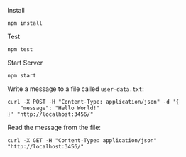 Install
```
npm install
```

Test
```
npm test
```

Start Server
```
npm start
```

Write a message to a file called `user-data.txt`:

```
curl -X POST -H "Content-Type: application/json" -d '{
	"message": "Hello World!"
}' "http://localhost:3456/"
```

Read the message from the file:

```
curl -X GET -H "Content-Type: application/json" "http://localhost:3456/"
```
